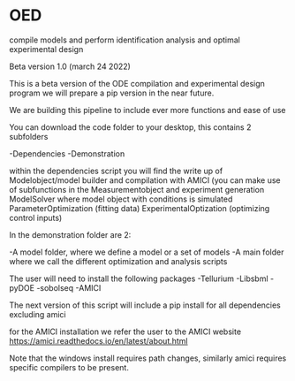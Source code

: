 # OED
compile models and perform identification analysis and optimal experimental design


Beta version 1.0 (march 24 2022)

This is a beta version of the ODE compilation and experimental design program 
we will prepare a pip version in the near future. 

We are building this pipeline to include ever more functions and ease of use

You can download the code folder to your desktop, this contains 2 subfolders

-Dependencies 
-Demonstration

within the dependencies script you will find the write up of
	Modelobject/model builder and compilation with AMICI (you can make use of subfunctions in the 
	Measurementobject and experiment generation
	ModelSolver where model object with conditions is simulated
	ParameterOptimization (fitting data)
	ExperimentalOptization (optimizing control inputs)
	

In the demonstration folder are 2:

-A model folder, where we define a model or a set of models
-A main folder where we call the different optimization and analysis scripts

The user will need to install the following packages
-Tellurium
-Libsbml
-pyDOE
-sobolseq
-AMICI

The next version of this script will include a pip install for all dependencies excluding amici

for the AMICI installation we refer the user to the AMICI website https://amici.readthedocs.io/en/latest/about.html

Note that the windows install requires path changes, similarly amici requires specific compilers to be present.


